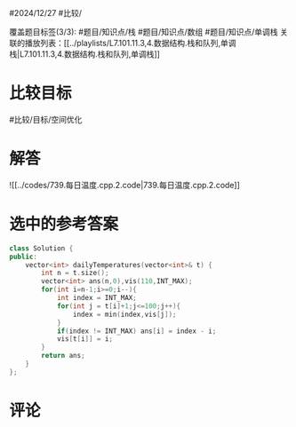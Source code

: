 #2024/12/27 #比较/

覆盖题目标签(3/3):  #题目/知识点/栈 #题目/知识点/数组 #题目/知识点/单调栈 
关联的播放列表：[[../playlists/L7.101.11.3,4.数据结构.栈和队列,单调栈|L7.101.11.3,4.数据结构.栈和队列,单调栈]]

# 比较目标

#比较/目标/空间优化

# 解答

![[../codes/739.每日温度.cpp.2.code|739.每日温度.cpp.2.code]]

# 选中的参考答案

```cpp
class Solution {
public:
    vector<int> dailyTemperatures(vector<int>& t) {
        int n = t.size();
        vector<int> ans(n,0),vis(110,INT_MAX);
        for(int i=n-1;i>=0;i--){
            int index = INT_MAX;
            for(int j = t[i]+1;j<=100;j++){
                index = min(index,vis[j]);
            }
            if(index != INT_MAX) ans[i] = index - i;
            vis[t[i]] = i;
        }
        return ans;
    }
};
```

# 评论

